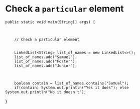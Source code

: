 
# Check a `particular` element

    public static void main(String[] args) {
    
    

        // Check a particular element
        

        LinkedList<String> list_of_names = new LinkedList<>();
        list_of_names.add("Samuel");
        list_of_names.add("Foster");
        list_of_names.add("Junior");



        boolean contain = list_of_names.contains("Samuel");
        if(contain) System.out.println("Yes it does"); else System.out.println("No it doesn't");
        
   }
